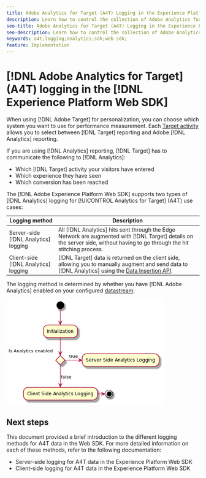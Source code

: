 ```yaml
---
title: Adobe Analytics for Target (A4T) Logging in the Experience Platform Web SDK
description: Learn how to control the collection of Adobe Analytics for Target (A4T) data using the Experience Platform Web SDK.
seo-title: Adobe Analytics for Target (A4T) Logging in the Experience Platform Web SDK
seo-description: Learn how to control the collection of Adobe Analytics for Target (A4T) data using the Experience Platform Web SDK.
keywords: a4t;logging;analytics;sdk;web sdk;
feature: Implementation
---
```

# [!DNL Adobe Analytics for Target] (A4T) logging in the [!DNL Experience Platform Web SDK]

When using [!DNL Adobe Target] for personalization, you can choose which system you want to use for performance measurement. Each [Target activity](https://experienceleague.adobe.com/docs/target/using/activities/target-activities-guide.html) allows you to select between [!DNL Target] reporting and Adobe [!DNL Analytics] reporting. 

If you are using [!DNL Analytics] reporting, [!DNL Target] has to communicate the following to [!DNL Analytics]:

* Which [!DNL Target] activity your visitors have entered
* Which experience they have seen
* Which conversion has been reached

The [!DNL Adobe Experience Platform Web SDK] supports two types of [!DNL Analytics] logging for [!UICONTROL Analytics for Target] (A4T) use cases:

| Logging method | Description |
| --- | --- |
| Server-side [!DNL Analytics] logging | All [!DNL Analytics] hits sent through the Edge Network are augmented with [!DNL Target] details on the server side, without having to go through the hit stitching process.  | 
| Client-side [!DNL Analytics] logging | [!DNL Target] data is returned on the client side, allowing you to manually augment and send data to [!DNL Analytics] using the [Data Insertion API](https://experienceleague.adobe.com/docs/analytics/import/c-data-insertion-api.html).| 

The logging method is determined by whether you have [!DNL Adobe Analytics] enabled on your configured [datastream](https://experienceleague.adobe.com/en/docs/experience-platform/datastreams/overview):

![Logging method decision flow](/help/dev/implement/a4t/assets/analytics-logging.png)

## Next steps

This document provided a brief introduction to the different logging methods for A4T data in the Web SDK. For more detailed information on each of these methods, refer to the following documentation:

* Server-side logging for A4T data in the Experience Platform Web SDK
* Client-side logging for A4T data in the Experience Platform Web SDK